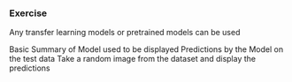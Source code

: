 ### Exercise

Any transfer learning models or pretrained models can be used

Basic Summary of Model used to be displayed
Predictions by the Model on the test data
Take a random image from the dataset and display the predictions